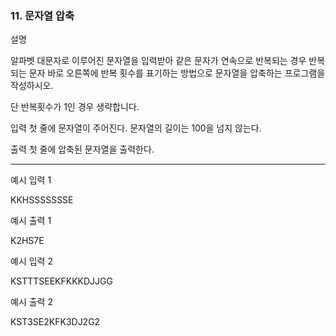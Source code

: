 ### 11. 문자열 압축

설명

알파벳 대문자로 이루어진 문자열을 입력받아 같은 문자가 연속으로 반복되는 경우 반복되는 문자 바로 오른쪽에 반복 횟수를 표기하는 방법으로 문자열을 압축하는 프로그램을 작성하시오.

단 반복횟수가 1인 경우 생략합니다.


입력
첫 줄에 문자열이 주어진다. 문자열의 길이는 100을 넘지 않는다.


출력
첫 줄에 압축된 문자열을 출력한다.

<hr>

예시 입력 1 

KKHSSSSSSSE

예시 출력 1

K2HS7E

예시 입력 2 

KSTTTSEEKFKKKDJJGG

예시 출력 2

KST3SE2KFK3DJ2G2
